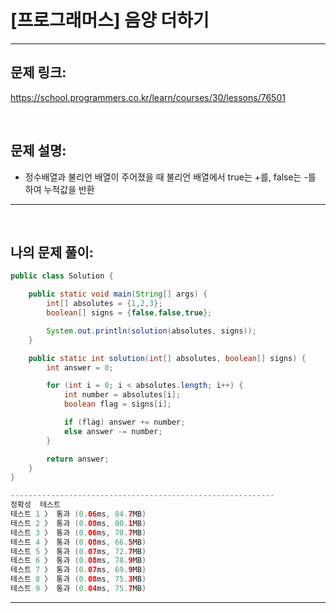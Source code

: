 # [프로그래머스] 음양 더하기

---

## 문제 링크:

https://school.programmers.co.kr/learn/courses/30/lessons/76501

<br>

## 문제 설명:

- 정수배열과 불리언 배열이 주어졌을 때 불리언 배열에서 true는 +를, false는 -를 하여 누적값을 반환

---

<br>

## 나의 문제 풀이:

```java
public class Solution {

    public static void main(String[] args) {
        int[] absolutes = {1,2,3};
        boolean[] signs = {false,false,true};

        System.out.println(solution(absolutes, signs));
    }

    public static int solution(int[] absolutes, boolean[] signs) {
        int answer = 0;

        for (int i = 0; i < absolutes.length; i++) {
            int number = absolutes[i];
            boolean flag = signs[i];

            if (flag) answer += number;
            else answer -= number;
        }

        return answer;
    }
}

-----------------------------------------------------------
정확성  테스트
테스트 1 〉	통과 (0.06ms, 84.7MB)
테스트 2 〉	통과 (0.08ms, 80.1MB)
테스트 3 〉	통과 (0.06ms, 70.7MB)
테스트 4 〉	통과 (0.08ms, 66.5MB)
테스트 5 〉	통과 (0.07ms, 72.7MB)
테스트 6 〉	통과 (0.08ms, 78.9MB)
테스트 7 〉	통과 (0.07ms, 69.9MB)
테스트 8 〉	통과 (0.08ms, 75.3MB)
테스트 9 〉	통과 (0.04ms, 75.7MB)
```
---
